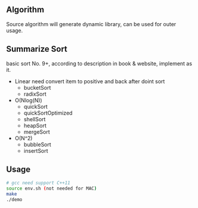 ## Algorithm
Source algorithm will generate dynamic library, can be used for outer usage.

## Summarize Sort
basic sort No. 9+, according to description in book & website, implement as it.

- Linear
    need convert item to positive and back after doint sort
    - bucketSort
    - radixSort
- O(Nlog(N))
    - quickSort
    - quickSortOptimized
    - shellSort
    - heapSort
    - mergeSort
- O(N^2)
    - bubbleSort
    - insertSort

## Usage
``` bash
# gcc need support C++11
source env.sh (not needed for MAC)
make
./demo
```
